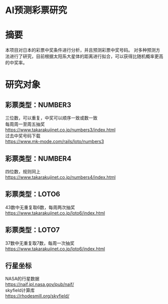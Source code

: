 # AI预测彩票研究

# 摘要
本项目对日本的彩票中奖条件进行分析，并且预测彩票中奖号码。
对多种预测方法进行了研究，目前根据太阳系大星体的距离进行拟合，可以获得比随机概率更高的中奖率。

# 研究对象
## 彩票类型：NUMBER3
三位数，可以重复，中奖可以顺序一致或数一致<br>
每周周一至周五抽奖<br>
https://www.takarakujinet.co.jp/numbers3/index.html
<br>
过去中奖号码下载<br>
https://www.mk-mode.com/rails/loto/numbers3

## 彩票类型：NUMBER4
四位数，规则同上<br>
https://www.takarakujinet.co.jp/numbers4/index.html

## 彩票类型：LOTO6
43数中无重复取6数，每周两次抽奖<br>
https://www.takarakujinet.co.jp/loto6/index.html

## 彩票类型：LOTO7
37数中无重复取7数，每周一次抽奖<br>
https://www.takarakujinet.co.jp/loto6/index.html

## 行星坐标
NASA的行星数据<br>
https://naif.jpl.nasa.gov/pub/naif/<br>
skyfield计算库<br>
https://rhodesmill.org/skyfield/
